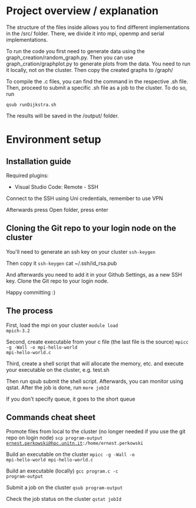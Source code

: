 # Project overview / explanation
The structure of the files inside allows you to find different implementations in the /src/ folder. There, we divide it into mpi, openmp and serial implementations.

To run the code you first need to generate data using the graph_creation/random_graph.py. Then you can use graph_cration/graphplot.py to generate plots from the data. You need to run it locally, not on the cluster. Then copy the created graphs to /graph/

To compile the .c files, you can find the command in the respective .sh file. Then, proceed to submit a specific .sh file as a job to the cluster. To do so, run

<code>qsub runDijkstra.sh</code>

The results will be saved in the /output/ folder.


# Environment setup

## Installation guide
Required plugins:
- Visual Studio Code: Remote - SSH

Connect to the SSH using Uni credentials, remember to use VPN

Afterwards press Open folder, press enter

## Cloning the Git repo to your login node on the cluster

You'll need to generate an ssh key on your cluster
<code>ssh-keygen</code>

Then copy it
<code>ssh-keygen</code>
cat ~/.ssh/id_rsa.pub

And afterwards you need to add it in your Github Settings, as a new SSH key.
Clone the Git repo to your login node.

Happy committing :)

## The process

First, load the mpi on your cluster
<code>module load mpich-3.2</code>

Second, create executable from your c file (the last file is the source)
<code>mpicc -g -Wall -o mpi-hello-world mpi-hello-world.c</code>

Third, create a shell script that will allocate the memory, etc. and execute your executable on the cluster, e.g. test.sh

Then run qsub submit the shell script.
Afterwards, you can monitor using qstat.
After the job is done, run
<code>more jobId</code>

If you don't specify queue, it goes to the short queue

## Commands cheat sheet

Promote files from local to the cluster (no longer needed if you use the git repo on login node)
<code>scp program-output ernest.perkowski@hpc.unitn.it:/home/ernest.perkowski</code>

Build an executable on the cluster
<code>mpicc -g -Wall -o mpi-hello-world mpi-hello-world.c</code>

Build an executable (locally)
<code>gcc program.c -c program-output</code>

Submit a job on the cluster
<code>qsub program-output</code>

Check the job status on the cluster
<code>qstat jobId</code>
